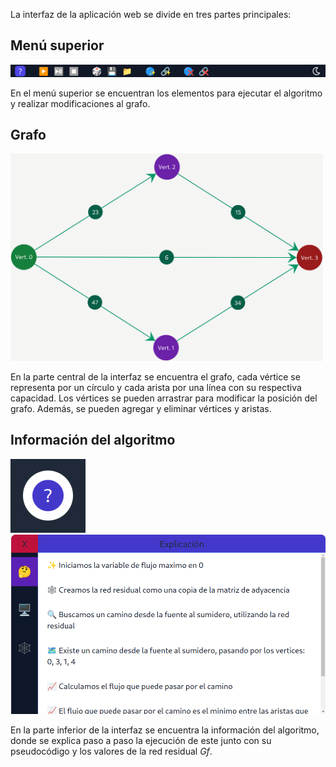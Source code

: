 La interfaz de la aplicación web se divide en tres partes principales:
## Menú superior

<img alt="Menú Superior" src="/img/Ayuda/App/Interfaz/MenuSuperior.png" width="800em" />

En el menú superior se encuentran los elementos para ejecutar el algoritmo y realizar modificaciones al grafo.

## Grafo

<img alt="Grafo" src="/img/Ayuda/App/Interfaz/Grafo.png" width="500em" />

En la parte central de la interfaz se encuentra el grafo, cada vértice se representa por un círculo y cada arista por una línea con su respectiva capacidad. Los vértices se pueden arrastrar para modificar la posición del grafo. Además, se pueden agregar y eliminar vértices y aristas.

## Información del algoritmo

<img alt="Abrir Explicación" src="/img/Ayuda/App/Interfaz/AbrirExplicacion.png"  />

<img alt="Explicación" src="/img/Ayuda/App/Interfaz/Explicacion.png" width="550em" />

En la parte inferior de la interfaz se encuentra la información del algoritmo, donde se explica paso a paso la ejecución de este junto con su pseudocódigo y los valores de la red residual *Gf*.